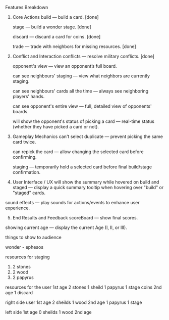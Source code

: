 Features Breakdown

1. Core Actions
   build — build a card. [done]

   stage — build a wonder stage. [done]

   discard — discard a card for coins. [done]

   trade — trade with neighbors for missing resources. [done]

2. Conflict and Interaction
   conflicts — resolve military conflicts. [done]

   opponent's view — view an opponent’s full board.

   can see neighbours' staging — view what neighbors are currently staging.

   can see neighbours' cards all the time — always see neighboring players' hands.

   can see opponent's entire view — full, detailed view of opponents' boards.

   will show the opponent's status of picking a card — real-time status (whether they have picked a card or not).

3. Gameplay Mechanics
   can't select duplicate — prevent picking the same card twice.

   can repick the card — allow changing the selected card before confirming.

   staging — temporarily hold a selected card before final build/stage confirmation.

4. User Interface / UX
   will show the summary while hovered on build and staged — display a quick summary tooltip when hovering over "build" or "staged" cards.

sound effects — play sounds for actions/events to enhance user experience.

5. End Results and Feedback
   scoreBoard — show final scores.

showing current age — display the current Age (I, II, or III).

things to show to audience

wonder - ephesos

resources for staging

1. 2 stones
2. 2 wood
3. 2 papyrus

resources for the user
1st age
2 stones
1 sheild
1 papyrus
1 stage
coins
2nd age
1 discard

right side user
1st age
2 sheilds
1 wood
2nd age
1 papyrus
1 stage

left side
1st age
0 sheilds
1 wood
2nd age
